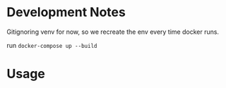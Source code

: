 # Development Notes
Gitignoring venv for now, so we recreate the env every time docker runs.

run `docker-compose up --build`

# Usage

